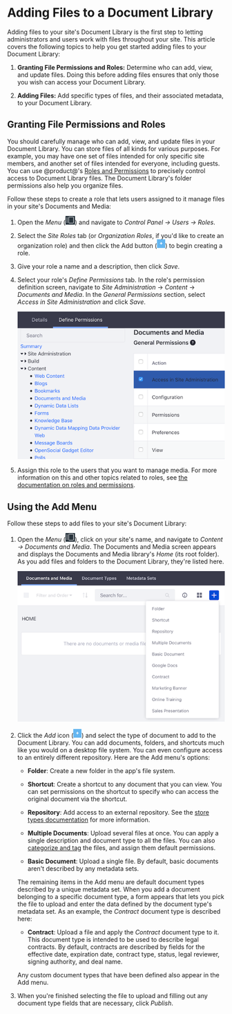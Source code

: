 # Adding Files to a Document Library

Adding files to your site's Document Library is the first step to letting 
administrators and users work with files throughout your site. This article 
covers the following topics to help you get started adding files to your 
Document Library: 

1.  **Granting File Permissions and Roles:** Determine who can add, view, and 
    update files. Doing this before adding files ensures that only those you 
    wish can access your Document Library. 

2.  **Adding Files:** Add specific types of files, and their associated 
    metadata, to your Document Library. 

## Granting File Permissions and Roles

You should carefully manage who can add, view, and update files in your Document 
Library. You can store files of all kinds for various purposes. For example, you 
may have one set of files intended for only specific site members, and another 
set of files intended for everyone, including guests. You can use @product@'s 
[Roles and Permissions](/discover/portal/-/knowledge_base/7-1/roles-and-permissions) 
to precisely control access to Document Library files. The Document Library's 
folder permissions also help you organize files. 

Follow these steps to create a role that lets users assigned to it manage files 
in your site's Documents and Media: 

1.  Open the *Menu* (![Product Menu](../../../../images/icon-menu.png)) and 
    navigate to *Control Panel &rarr; Users &rarr; Roles*. 

2.  Select the *Site Roles* tab (or *Organization Roles*, if you'd like to 
    create an organization role) and then click the Add button 
    (![Add](../../../../images/icon-add.png)) to begin creating a role.

3.  Give your role a name and a description, then click *Save*.

4.  Select your role's *Define Permissions* tab. In the role's permission 
    definition screen, navigate to *Site Administration* &rarr; *Content* &rarr; 
    *Documents and Media*. In the *General Permissions* section, select 
    *Access in Site Administration* and click *Save*.

    ![Figure 1: It's often helpful to define a role for specific users to access Documents and Media from Site Administration.](../../../../images/dm-define-role-permissions.png)

5.  Assign this role to the users that you want to manage media. For more 
    information on this and other topics related to roles, see 
    [the documentation on roles and permissions](/discover/portal/-/knowledge_base/7-1/roles-and-permissions).

## Using the Add Menu

Follow these steps to add files to your site's Document Library:

1.  Open the *Menu* (![Product Menu](../../../../images/icon-menu.png)), click 
    on your site's name, and navigate to *Content &rarr; Documents and Media*. 
    The Documents and Media screen appears and displays the Documents and Media 
    library's *Home* (its root folder). As you add files and folders to the 
    Document Library, they're listed here. 

    ![Figure 2: The Documents and Media's *Home* folder starts empty. But the Add menu lets you upload and add all kinds of documents to the library.](../../../../images/dm-admin-add-menu.png)

2.  Click the *Add* icon (![Add](../../../../images/icon-add.png)) and select 
    the type of document to add to the Document Library. You can add documents, 
    folders, and shortcuts much like you would on a desktop file system. You can 
    even configure access to an entirely different repository. Here are the Add 
    menu's options: 

    -   **Folder**: Create a new folder in the app's file system. 

    -   **Shortcut**: Create a shortcut to any document that you can view. You 
        can set permissions on the shortcut to specify who can access the 
        original document via the shortcut.

    -   **Repository**: Add access to an external repository. See the 
        [store types documentation](/discover/portal/-/knowledge_base/7-0/liferay-store-types)
        for more information. 

    -   **Multiple Documents**: Upload several files at once. You can apply a 
        single description and document type to all the files. You can also 
        [categorize and tag](/discover/portal/-/knowledge_base/7-1/organizing-content-with-tags-and-categories) 
        the files, and assign them default permissions. 

    -   **Basic Document**: Upload a single file. By default, basic documents 
        aren't described by any metadata sets. 

    The remaining items in the Add menu are default document types described by 
    a unique metadata set. When you add a document belonging to a specific 
    document type, a form appears that lets you pick the file to upload and 
    enter the data defined by the document type's metadata set. As an example, 
    the *Contract* document type is described here: 

    -   **Contract**: Upload a file and apply the *Contract* document type to 
        it. This document type is intended to be used to describe legal 
        contracts. By default, contracts are described by fields for the 
        effective date, expiration date, contract type, status, legal reviewer, 
        signing authority, and deal name. 

    Any custom document types that have been defined also appear in the Add 
    menu. 

3.  When you're finished selecting the file to upload and filling out any 
    document type fields that are necessary, click *Publish*. 

<!--
Add this to the Add menu items in step 2 once the Google Drive plugin is released
for 7.1

    -   **Google Docs**: Available via the Liferay Plugin for Google Drive&trade; 
        from the 
        [Liferay Marketplace](https://web.liferay.com/marketplace). 
        This lets you create a file entry that links to a Google document. For 
        more information, see 
        [the documentation on accessing Google Docs&trade;](/discover/portal/-/knowledge_base/7-1/accessing-google-docs). 
-->
